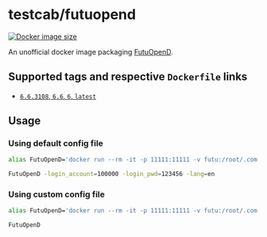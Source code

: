 # testcab/futuopend

[![Docker image size](https://badgen.net/docker/size/testcab/futuopend)](https://hub.docker.com/r/testcab/futuopend)

An unofficial docker image packaging [FutuOpenD](https://www.futunn.com/download/OpenAPI).


## Supported tags and respective `Dockerfile` links

* [`6.6.3108`, `6.6`, `6`, `latest`](https://github.com/testcab/docker-futuopend/blob/main/Dockerfile)


## Usage

### Using default config file

```sh
alias FutuOpenD='docker run --rm -it -p 11111:11111 -v futu:/root/.com.futunn.FutuOpenD testcab/futuopend'

FutuOpenD -login_account=100000 -login_pwd=123456 -lang=en
```

### Using custom config file

```sh
alias FutuOpenD='docker run --rm -it -p 11111:11111 -v futu:/root/.com.futunn.FutuOpenD -v "$(PWD)"/FutuOpenD.xml:/opt/FutuOpenD/FutuOpenD.xml testcab/futuopend'

FutuOpenD
```
